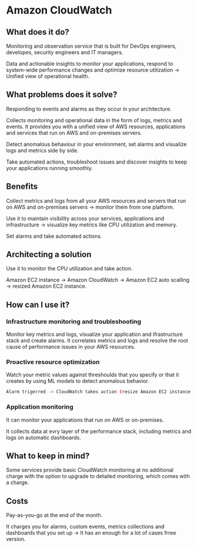# Amazon CloudWatch

## What does it do?

Monitoring and observation service that is built for DevOps engineers, developes, security engineers and IT managers.

Data and actionable insights to monitor your applications, respond to system-wide performance changes and optimize resource utilization -> Unified view of operational health.

## What problems does it solve?

Responding to events and alarms as they occur in your architecture.

Collects monitoring and operational data in the form of logs, metrics and events. It provides you with a unified view of AWS resources, applications and services that run on AWS and on-premises servers.

Detect anomalous behaviour in your environment, set alarms and visualize logs and metrics side by side.

Take automated actions, troubleshoot issues and discover insights to keep your applications running smoothly.

## Benefits

Collect metrics and logs from all your AWS resources and servers that run on AWS and on-premises servers -> monitor them from one platform.

Use it to maintain visibility across your services, applications and infrastructure -> visualize key metrics like CPU utilization and memory.

Set alarms and take automated actions.

## Architecting a solution

Use it to monitor the CPU utilization and take action.

Amazon EC2 instance -> Amazon CloudWatch -> Amazon EC2 auto scalling -> resized Amazon EC2 instance.

## How can I use it?

### Infrastructure monitoring and troubleshooting

Monitor key metrics and logs, visualize your application and ifrastructure stack and create alarms. It correlates metrics and logs and resolve the root cause of performance issues in your AWS resources.

### Proactive resource optimization

Watch your metric values against threshoulds that you specify or that it creates by using ML models to detect anomalous behavior.

```sh
Alarm trigerred -> CloudWatch takes action (resize Amazon EC2 instance or stops it)
```

### Application monitoring

It can monitor your applications that run on AWS or on-premises.

It collects data at evry layer of the performance stack, including metrics and logs on automatic dashboards.

## What to keep in mind?

Some services provide basic CloudWatch monitoring at no additional charge with the option to upgrade to detailed monitoring, which comes with a charge.

## Costs

Pay-as-you-go at the end of the month.

It charges you for alarms, custom events, metrics collections and dashboards that you set up -> It has an enough for a lot of cases frree version.
